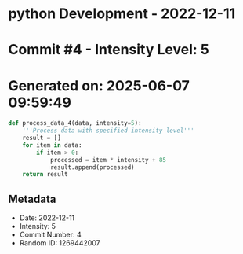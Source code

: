 ﻿# python Development - 2022-12-11
# Commit #4 - Intensity Level: 5
# Generated on: 2025-06-07 09:59:49
```python
def process_data_4(data, intensity=5):
    '''Process data with specified intensity level'''
    result = []
    for item in data:
        if item > 0:
            processed = item * intensity + 85
            result.append(processed)
    return result
```
## Metadata
- Date: 2022-12-11
- Intensity: 5
- Commit Number: 4
- Random ID: 1269442007
